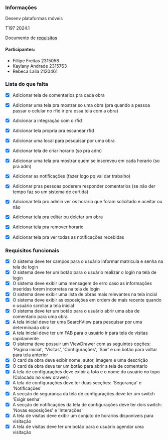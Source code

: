 ### Informações
  Desenv plataformas móveis 
  
  T197 2024.1
  
  Documento de [requisitos](./apresentacao.pdf)

#### Participantes:
- Fillipe Freitas 2315058
- Kaylany Andrade 2315763
- Rebeca Laila    2120461

### Lista do que falta
- [x] Adicionar tela de comentarios pra cada obra
- [x] Adicionar uma tela pra mostrar so uma obra (pra quando a pessoa passar o celular no rfid ir pra essa tela com a obra)
- [x] Adicionar a integração com o rfid
- [x] Adicionar tela propria pra escanear rfid
- [x] Adicionar uma local para pesquisar por uma obra
- [x] Adicionar tela de criar horario (so pra adm)
- [x] Adicionar uma tela pra mostrar quem se inscreveu em cada horario (so pra adm)
- [x] Adicionar as notificações (fazer logo pq vai dar trabalho)
- [x] Adicionar pras pessoas poderem responder comentarios (se não der tempo faz so um sistema de curtida)
- [x] Adicionar tela pro admin ver os horario que foram solicitado e aceitar ou não
- [x] Adicionar tela pra editar ou deletar um obra
- [x] Adicionar tela pra remover horario
- [x] Adicionar tela pra ver todas as notificações recebidas


### Requisitos funcionais
- [x] O sistema deve ter campos para o usuário informar matricula e senha na tela de login
- [x] O sistema deve ter um botão para o usuário realizar o login na tela de login
- [x] O sistema deve exibir uma mensagem de erro caso as informações inseridas forem incorretas na tela de login
- [x] O sistema deve exibir uma lista de obras mais relevantes na tela incial
- [x] O sistema deve exibir as exposições em ordem de mais recente quando o usuário scrollar a tela inicial
- [x] O sistema deve ter um botão para o usuário abrir uma aba de comentario para uma obra
- [x] A tela inicial deve ter uma SearchView para pesquisar por uma determinada obra
- [x] A tela inicial deve ter um FAB para o usuário ir para tela de visitas  rapidamente
- [x] O sistema deve possuir um ViewDrawer com as seguintes opções: 'Pagina inicial', 'Visitas', 'Configurações', 'Sair' e um botão para voltar para tela anterior
- [x] O card da obra deve exibir nome, autor, imagem e uma descrição
- [x] O card da obra deve ter um botão para abrir a tela de comentario
- [x] A tela de configurações deve exibir a foto e o nome do usuário no topo (Colocado no view drawer)
- [x] A tela de configurações deve ter duas secções: 'Segurança' e 'Notificações'
- [x] A secção de segurança da tela de configurações deve ter um switch 'Exigir senha'
- [x] A secção de notificações da tela de configurações deve ter dois switch: 'Novas exposições' e 'Interações'
- [x] A tela de visitas deve exibir um conjuto de horarios disponiveis para visitação
- [x] A tela de visitas deve ter um botão para o usuário agendar uma visitação
